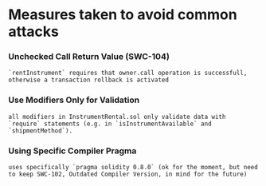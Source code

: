 # Measures taken to avoid common attacks

### Unchecked Call Return Value (SWC-104)
    `rentInstrument` requires that owner.call operation is successfull, otherwise a transaction rollback is activated

### Use Modifiers Only for Validation
    all modifiers in InstrumentRental.sol only validate data with `require` statements (e.g. in `isInstrumentAvailable` and `shipmentMethod`).

### Using Specific Compiler Pragma
    uses specifically `pragma solidity 0.8.0` (ok for the moment, but need to keep SWC-102, Outdated Compiler Version, in mind for the future)

